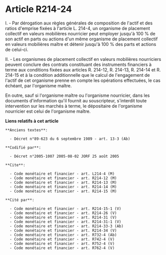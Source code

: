# Article R214-24

I. - Par dérogation aux règles générales de composition de l'actif et des ratios d'emprise fixées à l'article L. 214-4, un
organisme de placement collectif en valeurs mobilières nourricier peut employer jusqu'à 100 % de son actif en parts ou
actions d'un même organisme de placement collectif en valeurs mobilières maître et détenir jusqu'à 100 % des parts et actions
de celui-ci.

II. - Les organismes de placement collectif en valeurs mobilières nourriciers peuvent conclure des contrats constituant des
instruments financiers à terme aux conditions fixées aux articles R. 214-12, R. 214-13, R. 214-14 et R. 214-15 et à la
condition additionnelle que le calcul de l'engagement de l'actif de cet organisme prenne en compte les opérations effectuées,
le cas échéant, par l'organisme maître.

En outre, sauf si l'organisme maître ou l'organisme nourricier, dans les documents d'information qu'il fournit au
souscripteur, s'interdit toute intervention sur les marchés à terme, le dépositaire de l'organisme nourricier est celui de
l'organisme maître.

**Liens relatifs à cet article**

	**Anciens textes**:

	  - Décret n°89-623 du 6 septembre 1989 - art. 13-3 (Ab)

	**Codifié par**:

	  - Décret n°2005-1007 2005-08-02 JORF 25 août 2005

	**Cite**:

	  - Code monétaire et financier - art. L214-4 (M)
	  - Code monétaire et financier - art. R214-12 (M)
	  - Code monétaire et financier - art. R214-13 (M)
	  - Code monétaire et financier - art. R214-14 (M)
	  - Code monétaire et financier - art. R214-15 (M)

	**Cité par**:

	  - Code monétaire et financier - art. R214-15-1 (V)
	  - Code monétaire et financier - art. R214-26 (V)
	  - Code monétaire et financier - art. R214-31 (V)
	  - Code monétaire et financier - art. R214-31-1 (V)
	  - Code monétaire et financier - art. R214-33-3 (Ab)
	  - Code monétaire et financier - art. R214-34 (V)
	  - Code monétaire et financier - art. R732-4 (Ab)
	  - Code monétaire et financier - art. R742-4 (V)
	  - Code monétaire et financier - art. R752-4 (V)
	  - Code monétaire et financier - art. R762-4 (V)
